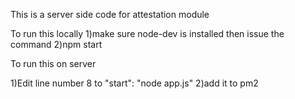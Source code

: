 This is a server side code for attestation module 

To run this locally 
1)make sure node-dev is installed then issue the command
2)npm start 

To run this on server

1)Edit line number 8 to 
"start": "node app.js"
2)add it to pm2 